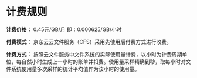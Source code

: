 # 计费规则

**计费价格：** 0.45元/GB/月  即：0.000625/GB/小时

**付费模式：** 京东云云文件服务（CFS）采用先使用后付费方式进行收费。

**计费方式：** 按照云文件服务中文件系统的实际使用量计费，以小时为计费周期单位，每自然小时生成上一小时的账单并扣费。使用量采样精确到秒，取每小时对文件系统使用量多次采样的统计平均值作为该小时的使用量。

